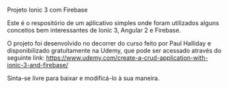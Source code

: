 Projeto Ionic 3 com Firebase

Este é o respositório de um aṕlicativo simples onde foram utilizados alguns conceitos bem interessantes de Ionic 3, Angular 2 e Firebase.

O projeto foi desenvolvido no decorrer do curso feito por Paul Halliday e disponibilizado gratuitamente na Udemy, que pode ser acessado através do seguinte link: https://www.udemy.com/create-a-crud-application-with-ionic-3-and-firebase/

Sinta-se livre para baixar e modificá-lo à sua maneira.
